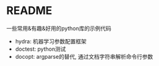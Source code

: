 # README
一些常用&有趣&好用的python库的示例代码

- hydra: 机器学习参数配置框架
- doctest: python测试
- docopt: argparse的替代, 通过文档字符串解析命令行参数